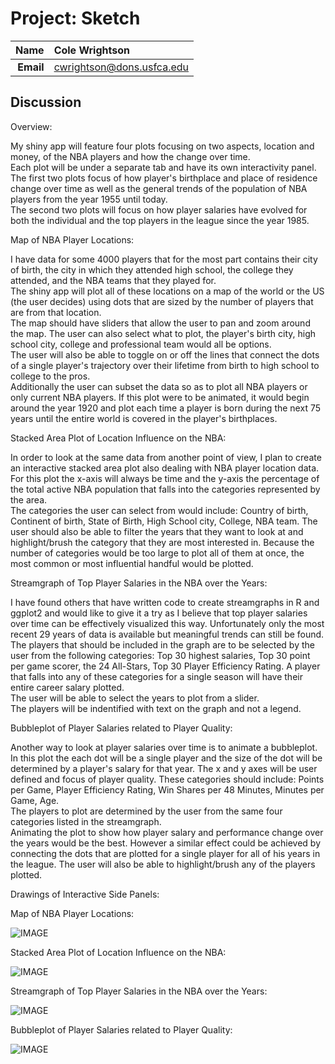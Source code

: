 Project: Sketch
==============================

| **Name**  | Cole Wrightson  |
|----------:|:-------------|
| **Email** | cwrightson@dons.usfca.edu |

## Discussion ##

Overview:  

My shiny app will feature four plots focusing on two aspects, location and money, of the NBA players and how the change over time.  
Each plot will be under a separate tab and have its own interactivity panel.  
The first two plots focus of how player's birthplace and place of residence change over time as well as the general trends of the population of NBA players from the year 1955 until today.  
The second two plots will focus on how player salaries have evolved for both the individual and the top players in the league since the year 1985. 

Map of NBA Player Locations:  
  
I have data for some 4000 players that for the most part contains their city of birth, the city in which they attended high school, the college they attended, and the NBA teams that they played for.  
The shiny app will plot all of these locations on a map of the world or the US (the user decides) using dots that are sized by the number of players that are from that location.  
The map should have sliders that allow the user to pan and zoom around the map.  The user can also select what to plot, the player's birth city, high school city, college and professional team would all be options.  
The user will also be able to toggle on or off the lines that connect the dots of a single player's trajectory over their lifetime from birth to high school to college to the pros.  
Additionally the user can subset the data so as to plot all NBA players or only current NBA players. 
If this plot were to be animated, it would begin around the year 1920 and plot each time a player is born during the next 75 years until the entire world is covered in the player's birthplaces.

Stacked Area Plot of Location Influence on the NBA:  
  
In order to look at the same data from another point of view, I plan to create an interactive stacked area plot also dealing with NBA player location data.  
For this plot the x-axis will always be time and the y-axis the percentage of the total active NBA population that falls into the categories represented by the area.   
The categories the user can select from would include: Country of birth, Continent of birth, State of Birth, High School city, College, NBA team. 
The user should also be able to filter the years that they want to look at and highlight/brush the category that they are most interested in.
Because the number of categories would be too large to plot all of them at once, the most common or most influential handful would be plotted.

Streamgraph of Top Player Salaries in the NBA over the Years:  
  
I have found others that have written code to create streamgraphs in R and ggplot2 and would like to give it a try as I believe that top player salaries over time can be effectively visualized this way.  Unfortunately only the most recent 29 years of data is available but meaningful trends can still be found. 
The players that should be included in the graph are to be selected by the user from the following categories: Top 30 highest salaries, Top 30 point per game scorer, the 24 All-Stars, Top 30 Player Efficiency Rating.  A player that falls into any of these categories for a single season will have their entire career salary plotted.  
The user will be able to select the years to plot from a slider.  
The players will be indentified with text on the graph and not a legend.
  
Bubbleplot of Player Salaries related to Player Quality:  
  
Another way to look at player salaries over time is to animate a bubbleplot.  
In this plot the each dot will be a single player and the size of the dot will be determined by a player's salary for that year. 
The x and y axes will be user defined and focus of player quality.  These categories should include: Points per Game, Player Efficiency Rating, Win Shares per 48 Minutes, Minutes per Game, Age.  
The players to plot are determined by the user from the same four categories listed in the streamgraph.  
Animating the plot to show how player salary and performance change over the years would be the best.  However a similar effect could be achieved by connecting the dots that are plotted for a single player for all of his years in the league.
The user will also be able to highlight/brush any of the players plotted.

Drawings of Interactive Side Panels:

Map of NBA Player Locations:

![IMAGE](plot1-sidebar.jpg)

Stacked Area Plot of Location Influence on the NBA:  

![IMAGE](plot2-sidebar.jpg)

Streamgraph of Top Player Salaries in the NBA over the Years: 

![IMAGE](plot3-sidebar.jpg)

Bubbleplot of Player Salaries related to Player Quality:

![IMAGE](plot4-sidebar.jpg)
